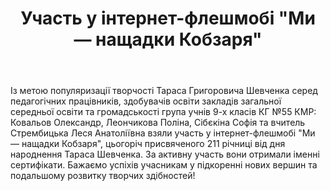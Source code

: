 ﻿---
title: Участь у інтернет-флешмобі "Ми — нащадки Кобзаря"
---

Із метою популяризації творчості Тараса Григоровича Шевченка серед педагогічних працівників, здобувачів освіти закладів загальної середньої освіти та громадськості група учнів 9-х класів КГ №55 КМР: Ковальов Олександр, Леончикова Поліна, Сібєкіна Софія та вчитель Стрембицька Леся Анатоліївна взяли участь у інтернет-флешмобі "Ми — нащадки Кобзаря",  цьогоріч присвяченого 211 річниці від дня народнення Тараса Шевченка. За активну участь вони отримали іменні сертифікати. Бажаємо успіхів учасникам у підкоренні нових вершин та подальшому розвитку творчих здібностей!

<slideshow />